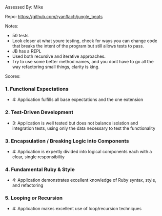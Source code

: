 Assessed By: Mike 

Repo: https://github.com/ryanflach/jungle_beats

Notes:
* 50 tests
* Look closer at what youre testing, check for ways you can change code that breaks the intent of the program but still allows tests to pass.
* JB has a REPL
* Used both recursive and iterative approaches.
* Try to use some better method names, and you dont have to go all the way refactoring small things, clarity is king.

Scores:

### 1. Functional Expectations

* 4: Application fulfills all base expectations and the one extension

### 2. Test-Driven Development
* 3: Application is well tested but does not balance isolation and integration tests, using only the data necessary to test the functionality

### 3. Encapsulation / Breaking Logic into Components

* 4: Application is expertly divided into logical components each with a clear, single responsibility

### 4. Fundamental Ruby & Style
* 4:  Application demonstrates excellent knowledge of Ruby syntax, style, and refactoring

### 5. Looping *or* Recursion

* 4: Application makes excellent use of loop/recursion techniques
